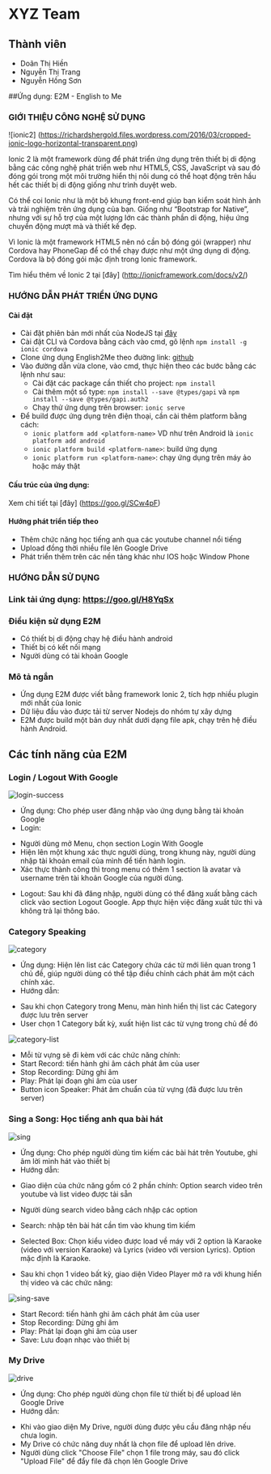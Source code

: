 # XYZ Team

## Thành viên
- Doãn Thị Hiền
- Nguyễn Thị Trang
- Nguyễn Hồng Sơn

##Ứng dụng: E2M - English to Me

### GIỚI THIỆU CÔNG NGHỆ SỬ DỤNG
![ionic2] (https://richardshergold.files.wordpress.com/2016/03/cropped-ionic-logo-horizontal-transparent.png)

  Ionic 2 là một framework dùng để phát triển ứng dụng trên thiết bị di động bằng các công nghệ phát triển web như HTML5, CSS, JavaScript và sau đó đóng gói trong một môi trường hiển thị nôi dung có thể hoạt động trên hầu hết các thiết bị di động giống như trình duyệt web.
  
  Có thể coi Ionic như là một bộ khung front-end giúp bạn kiểm soát hình ảnh và trải nghiệm trên ứng dụng của bạn. Giống như “Bootstrap for Native”, nhưng với sự hỗ trợ của một lượng lớn các thành phần di động, hiệu ứng chuyển động mượt mà và thiết kế đẹp.
  
  Vì Ionic là một framework HTML5 nên nó cần bộ đóng gói (wrapper) như Cordova hay PhoneGap để có thể chạy được như một ứng dụng di động. Cordova là bộ đóng gói mặc định trong Ionic framework.
  
  Tìm hiểu thêm về Ionic 2 tại [đây] (http://ionicframework.com/docs/v2/)


### HƯỚNG DẪN PHÁT TRIỂN ỨNG DỤNG
#### Cài đặt
- Cài đặt phiên bản mới nhất của NodeJS tại [đây](https://nodejs.org/en/download/)
- Cài đặt CLI và Cordova bằng cách vào cmd, gõ lệnh 
`npm install -g ionic cordova`
- Clone ứng dụng English2Me theo đường link: [github](https://github.com/trangnt58/int3507-2016/tree/master/xyz/speaking-skills)
- Vào đường dẫn vừa clone, vào cmd, thực hiện theo các bước bằng các lệnh như sau:
  + Cài đặt các package cần thiết cho project: `npm install`
  + Cài thêm một số type: `npm install --save @types/gapi` và `npm install --save @types/gapi.auth2`
  + Chạy thử ứng dụng trên browser: `ionic serve`
- Để build được ứng dụng trên điện thoại, cần cài thêm platform bằng cách:
  + `ionic platform add <platform-name>`
  VD như trên Android là `ionic platform add android`
  + `ionic platform build <platform-name>`: build ứng dụng
  + `ionic platform run <platform-name>`: chạy ứng dụng trên máy ảo hoặc máy thật

#### Cấu trúc của ứng dụng:
Xem chi tiết tại [đây] (https://goo.gl/SCw4pF)

#### Hướng phát triển tiếp theo
- Thêm chức năng học tiếng anh qua các youtube channel nổi tiếng
- Upload đồng thời nhiều file lên Google Drive
- Phát triển thêm trên các nền tảng khác như IOS hoặc Window Phone

### HƯỚNG DẪN SỬ DỤNG
### Link tải ứng dụng: https://goo.gl/H8YqSx

### Điều kiện sử dụng E2M
- Có thiết bị di động chạy hệ điều hành android
- Thiết bị có kết nối mạng
- Người dùng có tài khoản Google

### Mô tả ngắn
- Ứng dụng E2M được viết bằng framework Ionic 2, tích hợp nhiều plugin mới nhất của Ionic
- Dữ liệu đầu vào được tải từ server Nodejs do nhóm tự xây dựng
- E2M được build một bản duy nhất dưới dạng file apk, chạy trên hệ điều hành Android.

## Các tính năng của  E2M

### Login / Logout With Google

 ![login-success](https://raw.githubusercontent.com/trangnt58/int3507-2016/master/xyz/speaking-skills/docs/images/login-success.PNG)
 
- Ứng dụng: Cho phép user đăng nhập vào ứng dụng bằng tài khoản Google
- Login:
 + Người dùng mở Menu, chọn section Login With Google 
 + Hiện lên một khung xác thực người dùng, trong khung này, người dùng nhập tài khoản email của mình để tiến hành login.
 + Xác thực thành công thì trong menu có thêm 1 section là avatar và username trên tài khoản Google của người dùng.
- Logout: Sau khi đã đăng nhập, người dùng có thể đăng xuất bằng cách click vào section Logout Google. App thực hiện việc đăng xuất tức thì và không trả lại thông báo.

### Category Speaking

![category](https://raw.githubusercontent.com/trangnt58/int3507-2016/master/xyz/speaking-skills/docs/images/category.PNG)

- Ứng dụng: Hiện lên list các Category chứa các từ mới liên quan trong 1 chủ đề, giúp người dùng có thể tập điều chỉnh cách phát âm một cách chính xác.
- Hướng dẫn:
 + Sau khi chọn Category trong Menu, màn hình hiển thị list các Category được lưu trên server
 + User chọn 1 Category bất kỳ, xuất hiện list các từ vựng trong chủ đề đó
 
 ![category-list](https://raw.githubusercontent.com/trangnt58/int3507-2016/master/xyz/speaking-skills/docs/images/category-list.PNG)
 
 + Mỗi từ vựng sẽ đi kèm với các chức năng chính: 
  + Start Record: tiến hành ghi âm cách phát âm của user
  + Stop Recording: Dừng ghi âm
  + Play: Phát lại đoạn ghi âm của user
  + Button icon Speaker: Phát âm chuẩn của từ vựng (đã được lưu trên server)
 
### Sing a Song: Học tiếng anh qua bài hát
![sing](https://raw.githubusercontent.com/trangnt58/int3507-2016/master/xyz/speaking-skills/docs/images/sing.PNG)

- Ứng dụng: Cho phép người dùng tìm kiếm các bài hát trên Youtube, ghi âm lời mình hát vào thiết bị
- Hướng dẫn:
 + Giao diện của chức năng gồm có 2 phần chính: Option search video trên youtube và list video được tải sẵn
 + Người dùng search video bằng cách nhập các option
  + Search: nhập tên bài hát cần tìm vào khung tìm kiếm
  + Selected Box: Chọn kiểu video được load về máy với 2 option là Karaoke (video với version Karaoke) và Lyrics (video với version Lyrics). Option mặc định là Karaoke.
  
 + Sau khi chọn 1 video bất kỳ, giao diện Video Player mở ra với khung hiển thị video và các chức năng:
 
 ![sing-save](https://raw.githubusercontent.com/trangnt58/int3507-2016/master/xyz/speaking-skills/docs/images/sing-save.PNG)
 
  + Start Record: tiến hành ghi âm cách phát âm của user
  + Stop Recording: Dừng ghi âm
  + Play: Phát lại đoạn ghi âm của user
  + Save: Lưu đoạn nhạc vào thiết bị
 
### My Drive

![drive](https://raw.githubusercontent.com/trangnt58/int3507-2016/master/xyz/speaking-skills/docs/images/drive.PNG)

- Ứng dụng: Cho phép người dùng chọn file từ thiết bị để upload lên Google Drive
- Hướng dẫn:
 + Khi vào giao diện My Drive, người dùng được yêu cầu đăng nhập nếu chưa login.
 + My Drive có chức năng duy nhất là chọn file để upload lên drive.
 + Người dùng click "Choose File" chọn 1 file trong máy, sau đó click "Upload File" để đẩy file đã chọn lên Google Drive
